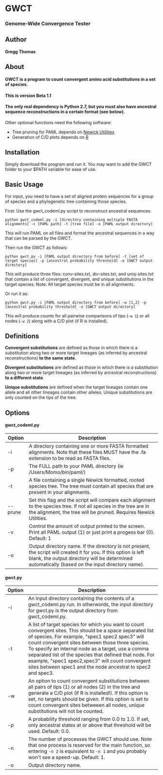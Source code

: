 # GWCT
### Genome-Wide Convergence Tester

## Author
#### Gregg Thomas

## About

#### GWCT is a program to count convergent amino acid substitutions in a set of species.

#### This is version Beta 1.1
#### The only real dependency is Python 2.7, but you must also have ancestral sequence reconstructions in a certain format (see below).

Other optional functions need the following software:

- Tree pruning for PAML depends on [Newick Utilities](http://cegg.unige.ch/newick_utils)
- Generation of C/D plots depends on [R](https://www.r-project.org/)

## Installation

Simply download the program and run it. You may want to add the GWCT folder to your $PATH variable for ease of use.

## Basic Usage

For input, you need to have a set of aligned protein sequences for a group of species and a phylogenetic tree containing those species.

First: Use the gwct_codeml.py script to reconstruct ancestral sequences:

`python gwct_codeml.py -i [directory containing multiple FASTA alignments] -c [PAML path] -t [tree file] -o [PAML output directory]`

This will run PAML on all files and format the ancestral sequences in a way that can be parsed by the GWCT. 

Then run the GWCT as follows:

`python gwct.py -i [PAML output directory from before] -t [set of target species] -p [ancestral probability threshold] -o [GWCT output directory]`

This will produce three files: conv-sites.txt, div-sites.txt, and uniq-sites.txt that contain a list of convergent, divergent, and unique substitutions in the target species. Note: All target species must be in all alignments.

Or run it as:

`python gwct.py -i [PAML output directory from before] -w [1,2] -p [ancestral probability threshold] -o [GWCT output directory]`

This will produce counts for all pairwise comparisons of tips (`-w 1`) or all nodes (`-w 2`) along with a C/D plot (if R is installed).

## Definitions

**Convergent substitutions** are defined as those in which there is a substitution along two or more target lineages (as inferred by ancestral reconstructions) **to the same state**.

**Divergent substitutions** are defined as those in which there is a substitution along two or more target lineages (as inferred by ancestral reconstructions) **to a different state**.

**Unique substitutions** are defined when the target lineages contain one allele and all other lineages contain other alleles. Unique substitutions are only counted on the tips of the tree.

## Options

#### gwct_codeml.py

| Option | Description | 
| ------ | ----------- |
| -i | A directory containing one or more FASTA formatted alignments. Note that these files MUST have the .fa extension to be read as FASTA files. |
| -p | The FULL path to your PAML directory (ie /Users/Momo/bin/paml/) |
| -t | A file containing a single Newick formatted, rooted species tree. The tree must contain all species that are present in your alignments. |
| --prune | Set this flag and the script will compare each alignment to the species tree. If not all species in the tree are in the alignment, the tree will be pruned. Requires Newick Utilities. |
| -v | Control the amount of output printed to the screen. Print all PAML output (1) or just print a progess bar (0). Default: 1 |
| -o | Output directory name. If the directory is not present, the script will created it for you. If this option is left blank, the output directory will be determined automatically (based on the input directory name). |


#### gwct.py

| Option | Description | 
| ------ | ----------- |
| -i | An input directory containing the contents of a gwct_codeml.py run. In otherwords, the input directory for gwct.py is the output directory from gwct_codeml.py. |
| -t | A list of target species for which you want to count convergent sites. This should be a space separated list of species. For example, "spec1 spec2 spec3" will count convergent sites between those three species. To specify an internal node as a target, use a comma separated list of the species that defined that node. For example, "spec1 spec2,spec3" will count convergent sites between spec1 and the node ancestral to spec2 and spec3. |
| -w | An option to count convergent substitutions between all pairs of tips (1) or all nodes (2) in the tree and generate a C/D plot (if R is installed!). If this option is set, no targets should be given. If this option is set to count convergent sites betweeen all nodes, unique substitutions will not be counted. |
| -p | A probability threshold ranging from 0.0 to 1.0. If set, only ancestral states at or above that threshold will be used. Default: 0.0. |
| -n | The number of processes the GWCT should use. Note that one process is reserved for the main function, so entering `-n 2` is equivalent to `-n 1` and you probably won't see a speed-up. Default: 1. |
| -o | Output directory name. | 
